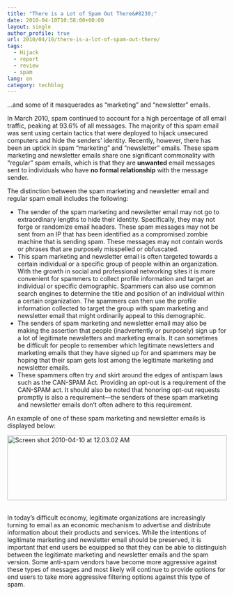 ```yaml
---
title: "There is a Lot of Spam Out There&#8230;"
date: 2010-04-10T10:58:00+00:00
layout: single
author_profile: true
url: 2010/04/10/there-is-a-lot-of-spam-out-there/
tags:
  - Hijack
  - report
  - review
  - spam
lang: en
category: techblog
---
```

&#8230;and some of it masquerades as “marketing” and “newsletter” emails. 

In March 2010, spam continued to account for a high percentage of all email traffic, peaking at 93.6% of all messages. The majority of this spam email was sent using certain tactics that were deployed to hijack unsecured computers and hide the senders’ identity. Recently, however, there has been an uptick in spam “marketing” and “newsletter” emails. These spam marketing and newsletter emails share one significant commonality with “regular” spam emails, which is that they are **unwanted** email messages sent to individuals who have **no formal relationship** with the message sender. 

The distinction between the spam marketing and newsletter email and regular spam email includes the following: 

  * The sender of the spam marketing and newsletter email may not go to extraordinary lengths to hide their identity. Specifically, they may not forge or randomize email headers. These spam messages may not be sent from an IP that has been identified as a compromised zombie machine that is sending spam. These messages may not contain words or phrases that are purposely misspelled or obfuscated.
  * This spam marketing and newsletter email is often targeted towards a certain individual or a specific group of people within an organization. With the growth in social and professional networking sites it is more convenient for spammers to collect profile information and target an individual or specific demographic. Spammers can also use common search engines to determine the title and position of an individual within a certain organization. The spammers can then use the profile information collected to target the group with spam marketing and newsletter email that might ordinarily appeal to this demographic.
  * The senders of spam marketing and newsletter email may also be making the assertion that people (inadvertently or purposely) sign up for a lot of legitimate newsletters and marketing emails. It can sometimes be difficult for people to remember which legitimate newsletters and marketing emails that they have signed up for and spammers may be hoping that their spam gets lost among the legitimate marketing and newsletter emails.
  * These spammers often try and skirt around the edges of antispam laws such as the CAN-SPAM Act. Providing an opt-out is a requirement of the CAN-SPAM act. It should also be noted that honoring opt-out requests promptly is also a requirement—the senders of these spam marketing and newsletter emails don’t often adhere to this requirement.

An example of one of these spam marketing and newsletter emails is displayed below: 

[<img title="Screen shot 2010-04-10 at 12.03.02 AM" border="0" alt="Screen shot 2010-04-10 at 12.03.02 AM" src="http://lh3.ggpht.com/_vaUVXcmC3OI/S8BSr7VjXlI/AAAAAAAAB5g/Rdk_UWtZaB8/Screen%20shot%202010-04-10%20at%2012.03.02%20AM_thumb%5B2%5D.png?imgmax=800" width="504" height="149" />](http://lh6.ggpht.com/_vaUVXcmC3OI/S8BSpNI1upI/AAAAAAAAB5c/LKBWWQPCvl0/s1600-h/Screen%20shot%202010-04-10%20at%2012.03.02%20AM%5B4%5D.png)  

In today’s difficult economy, legitimate organizations are increasingly turning to email as an economic mechanism to advertise and distribute information about their products and services. While the intentions of legitimate marketing and newsletter email should be preserved, it is important that end users be equipped so that they can be able to distinguish between the legitimate marketing and newsletter emails and the spam version. Some anti-spam vendors have become more aggressive against these types of messages and most likely will continue to provide options for end users to take more aggressive filtering options against this type of spam.